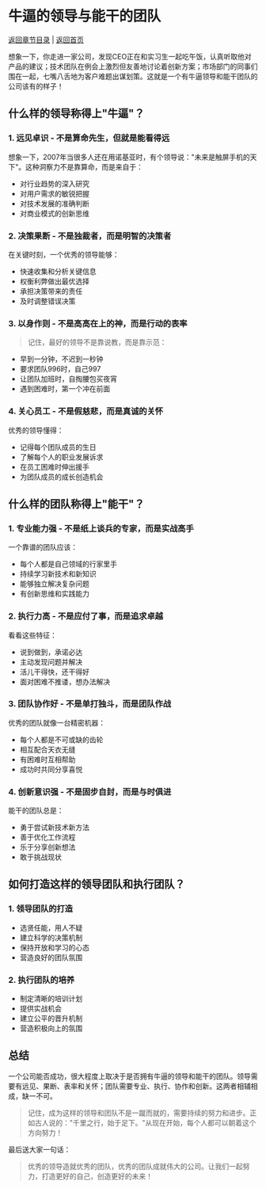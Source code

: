 # 牛逼的领导与能干的团队

[返回章节目录](./index.md) | [返回首页](../README.md)

想象一下，你走进一家公司，发现CEO正在和实习生一起吃午饭，认真听取他对产品的建议；技术团队在例会上激烈但友善地讨论着创新方案；市场部门的同事们围在一起，七嘴八舌地为客户难题出谋划策。这就是一个有牛逼领导和能干团队的公司该有的样子！

## 什么样的领导称得上"牛逼"？

### 1. 远见卓识 - 不是算命先生，但就是能看得远

想象一下，2007年当很多人还在用诺基亚时，有个领导说："未来是触屏手机的天下"。这种洞察力不是靠算命，而是来自于：

- 对行业趋势的深入研究
- 对用户需求的敏锐把握
- 对技术发展的准确判断
- 对商业模式的创新思维

### 2. 决策果断 - 不是独裁者，而是明智的决策者

在关键时刻，一个优秀的领导能够：

- 快速收集和分析关键信息
- 权衡利弊做出最优选择
- 承担决策带来的责任
- 及时调整错误决策

### 3. 以身作则 - 不是高高在上的神，而是行动的表率

> 记住，最好的领导不是靠说教，而是靠示范：

- 早到一分钟，不迟到一秒钟
- 要求团队996时，自己997
- 让团队加班时，自掏腰包买夜宵
- 遇到困难时，第一个冲在前面

### 4. 关心员工 - 不是假慈悲，而是真诚的关怀

优秀的领导懂得：

- 记得每个团队成员的生日
- 了解每个人的职业发展诉求
- 在员工困难时伸出援手
- 为团队成员的成长创造机会

## 什么样的团队称得上"能干"？

### 1. 专业能力强 - 不是纸上谈兵的专家，而是实战高手

一个靠谱的团队应该：

- 每个人都是自己领域的行家里手
- 持续学习新技术和新知识
- 能够独立解决复杂问题
- 有创新思维和实践能力

### 2. 执行力高 - 不是应付了事，而是追求卓越

看看这些特征：

- 说到做到，承诺必达
- 主动发现问题并解决
- 活儿干得快，还干得好
- 面对困难不推诿，想办法解决

### 3. 团队协作好 - 不是单打独斗，而是团队作战

优秀的团队就像一台精密机器：

- 每个人都是不可或缺的齿轮
- 相互配合天衣无缝
- 有困难时互相帮助
- 成功时共同分享喜悦

### 4. 创新意识强 - 不是固步自封，而是与时俱进

能干的团队总是：

- 勇于尝试新技术新方法
- 善于优化工作流程
- 乐于分享创新想法
- 敢于挑战现状

## 如何打造这样的领导团队和执行团队？

### 1. 领导团队的打造

- 选贤任能，用人不疑
- 建立科学的决策机制
- 保持开放和学习的心态
- 营造良好的团队氛围

### 2. 执行团队的培养

- 制定清晰的培训计划
- 提供实战机会
- 建立公平的晋升机制
- 营造积极向上的氛围

## 总结

一个公司能否成功，很大程度上取决于是否拥有牛逼的领导和能干的团队。领导需要有远见、果断、表率和关怀；团队需要专业、执行、协作和创新。这两者相辅相成，缺一不可。

> 记住，成为这样的领导和团队不是一蹴而就的，需要持续的努力和进步。正如古人说的："千里之行，始于足下。"从现在开始，每个人都可以朝着这个方向努力！

最后送大家一句话：

> 优秀的领导造就优秀的团队，优秀的团队成就伟大的公司。让我们一起努力，打造更好的自己，创造更好的未来！
